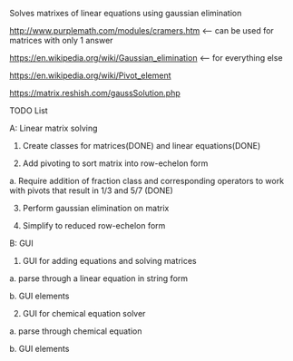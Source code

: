 Solves matrixes of linear equations using gaussian elimination

http://www.purplemath.com/modules/cramers.htm <-- can be used for matrices with only 1 answer

https://en.wikipedia.org/wiki/Gaussian_elimination <-- for everything else

https://en.wikipedia.org/wiki/Pivot_element

https://matrix.reshish.com/gaussSolution.php

TODO List

A: Linear matrix solving

1. Create classes for matrices(DONE) and linear equations(DONE) 

2. Add pivoting to sort matrix into row-echelon form

  a. Require addition of fraction class and corresponding operators to work with pivots that result in 1/3 and 5/7 (DONE)

3. Perform gaussian elimination on matrix

4. Simplify to reduced row-echelon form


B: GUI

1. GUI for adding equations and solving matrices
  
  a. parse through a linear equation in string form
  
  b. GUI elements
  
2. GUI for chemical equation solver

  a. parse through chemical equation
  
  b. GUI elements
